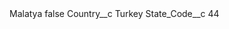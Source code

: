 <?xml version="1.0" encoding="UTF-8"?>
<CustomMetadata xmlns="http://soap.sforce.com/2006/04/metadata" xmlns:xsi="http://www.w3.org/2001/XMLSchema-instance" xmlns:xsd="http://www.w3.org/2001/XMLSchema">
    <label>Malatya</label>
    <protected>false</protected>
    <values>
        <field>Country__c</field>
        <value xsi:type="xsd:string">Turkey</value>
    </values>
    <values>
        <field>State_Code__c</field>
        <value xsi:type="xsd:string">44</value>
    </values>
</CustomMetadata>
